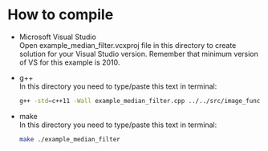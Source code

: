 # How to compile    
- Microsoft Visual Studio    
Open example_median_filter.vcxproj file in this directory to create solution for your Visual Studio version. Remember that minimum version of VS for this example is 2010.

- g++    
In this directory you need to type/paste this text in terminal:    
	```bash
	g++ -std=c++11 -Wall example_median_filter.cpp ../../src/image_function.cpp ../../src/filtering.cpp ../../src/FileOperation/bitmap.cpp -o application
	```

- make    
In this directory you need to type/paste this text in terminal:    
	```bash
	make ./example_median_filter
	```
